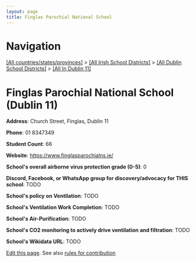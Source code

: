 ```yaml
---
layout: page
title: Finglas Parochial National School
---
```

# Navigation

[[All countries/states/provinces]](../../../..) > [[All Irish School Districts]](../../..) > [[All Dublin School Districts]](../..) > [[All In Dublin 11]](..)

# Finglas Parochial National School (Dublin 11)

**Address**: Church Street, Finglas, Dublin 11

**Phone**: 01 8347349

**Student Count**: 66

**Website**: <https://www.finglasparochialns.ie/>

**School's overall airborne virus protection grade (0-5)**: 0

**Discord, Facebook, or WhatsApp group for discovery/advocacy for THIS school**: TODO

**School's policy on Ventilation**: TODO

**School's Ventilation Work Completion**: TODO

**School's Air-Purification**: TODO

**School's CO2 monitoring to actively drive ventilation and filtration**: TODO

**School's Wikidata URL**: TODO


[Edit this page](https://github.com/ventilate-schools/Ireland/edit/main/./Dublin_11/Finglas_Parochial_National_School.md). See also [rules for contribution](../../../contribution-rules/)